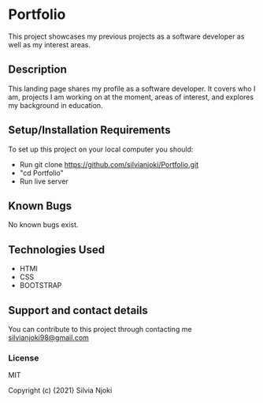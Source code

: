 # Portfolio
This project showcases my previous projects as a software developer as well as my interest areas.

## Description
This landing page shares my profile as a software developer. It covers who I am, projects I am working on at the moment, areas of interest, and explores my background in education. 

## Setup/Installation Requirements
To set up this project on your local computer you should:
- Run git clone https://github.com/silvianjoki/Portfolio.git
- "cd Portfolio"
- Run live server 

## Known Bugs
No known bugs exist.

## Technologies Used
- HTMl
- CSS
- BOOTSTRAP

## Support and contact details
You can contribute to this project through contacting me silvianjoki98@gmail.com

### License
MIT

Copyright (c) {2021} 
Silvia Njoki 